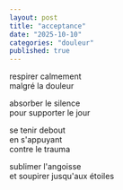 ```yaml
---
layout: post
title: "acceptance"
date: "2025-10-10"
categories: "douleur"
published: true
---
```


respirer calmement  
malgré la douleur  

absorber le silence  
pour supporter le jour  

se tenir debout  
en s'appuyant  
contre le trauma  

sublimer l'angoisse  
et soupirer jusqu'aux étoiles  
